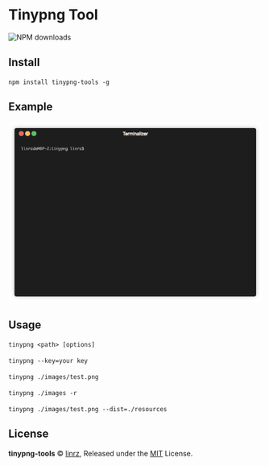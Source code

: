 # Tinypng Tool

![NPM downloads](https://img.shields.io/npm/dt/tinypng-tools.svg)
## Install
```shell
npm install tinypng-tools -g
```
## Example
![](./example.gif)

## Usage
```shell
tinypng <path> [options]

tinypng --key=your key

tinypng ./images/test.png

tinypng ./images -r

tinypng ./images/test.png --dist=./resources
```

## License
**tinypng-tools** © [linrz](https://github.com/linrz), Released under the [MIT](./LICENSE) License.